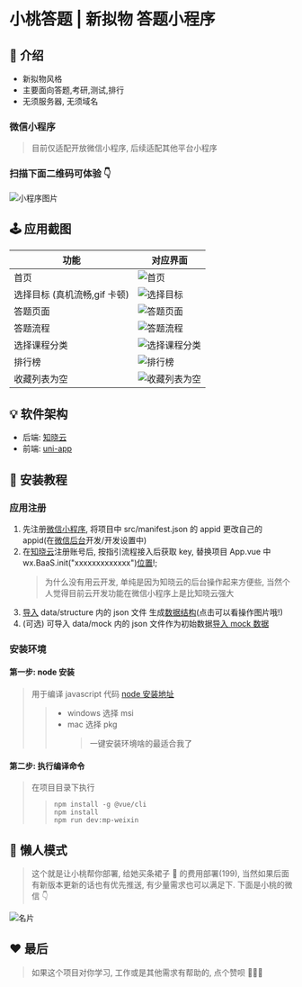 # 小桃答题 | 新拟物 答题小程序

## 📑 介绍

- 新拟物风格
- 主要面向答题,考研,测试,排行
- 无须服务器, 无须域名

### 微信小程序

> 目前仅适配开放微信小程序, 后续适配其他平台小程序

### 扫描下面二维码可体验 👇

![小程序图片](http://cdn.sunway.xyz/uPic/gh_854c604dd8f8_258.jpg)

## 🕹 应用截图

| 功能                         | 对应界面                                               |
| ---------------------------- | ------------------------------------------------------ |
| 首页                         | ![首页](http://cdn.sunway.xyz/uPic/image5.png)         |
| 选择目标 (真机流畅,gif 卡顿) | ![选择目标](http://cdn.sunway.xyz/uPic/target.gif)     |
| 答题页面                     | ![答题页面](http://cdn.sunway.xyz/uPic/image2.png)     |
| 答题流程                     | ![答题流程](http://cdn.sunway.xyz/uPic/answer.gif)     |
| 选择课程分类                 | ![选择课程分类](http://cdn.sunway.xyz/uPic/image1.png) |
| 排行榜                       | ![排行榜](http://cdn.sunway.xyz/uPic/image3.png)       |
| 收藏列表为空                 | ![收藏列表为空](http://cdn.sunway.xyz/uPic/image4.png) |

## 💡 软件架构

- 后端: [知晓云](https://cloud.minapp.com/)
- 前端: [uni-app](https://uniapp.dcloud.io/)

## 🚀 安装教程

### 应用注册

1. 先注册[微信小程序](https://mp.weixin.qq.com/), 将项目中 src/manifest.json 的 appid 更改自己的 appid(在[微信后台](https://mp.weixin.qq.com/)开发/开发设置中)
2. 在[知晓云](https://cloud.minapp.com/dashboard)注册账号后, 按指引流程接入后获取 key, 替换项目 App.vue 中 wx.BaaS.init("xxxxxxxxxxxxx")[位置](http://cdn.sunway.xyz/uPic/image8.png)!;
   > 为什么没有用云开发, 单纯是因为知晓云的后台操作起来方便些, 当然个人觉得目前云开发功能在微信小程序上是比知晓云强大
3. [导入](https://i1.100024.xyz/i/2020/06/24/fhdtwz.jpg) data/structure 内的 json 文件 生成[数据结构](http://cdn.sunway.xyz/uPic/image7.png)(点击可以看操作图片哦!)
4. (可选) 可导入 data/mock 内的 json 文件作为初始数据[导入 mock 数据](http://cdn.sunway.xyz/uPic/WX20200628-224504@2x.png)

### 安装环境

#### 第一步: node 安装

> 用于编译 javascript 代码
> [node 安装地址](https://nodejs.org/zh-cn/download/)
>
> > - windows 选择 msi
> > - mac 选择 pkg
> >   > 一键安装环境啥的最适合我了

#### 第二步: 执行编译命令

> 在项目目录下执行
>
> > `npm install -g @vue/cli`  
> > `npm install`  
> > `npm run dev:mp-weixin`

## 🧰 懒人模式

> 这个就是让小桃帮你部署, 给她买条裙子 👗 的费用部署(199), 当然如果后面有新版本更新的话也有优先推送, 有少量需求也可以满足下. 下面是小桃的微信 👇

![名片](http://cdn.sunway.xyz/uPic/image6.png)

## ❤️ 最后

> 如果这个项目对你学习, 工作或是其他需求有帮助的, 点个赞呗 💃💃💃

